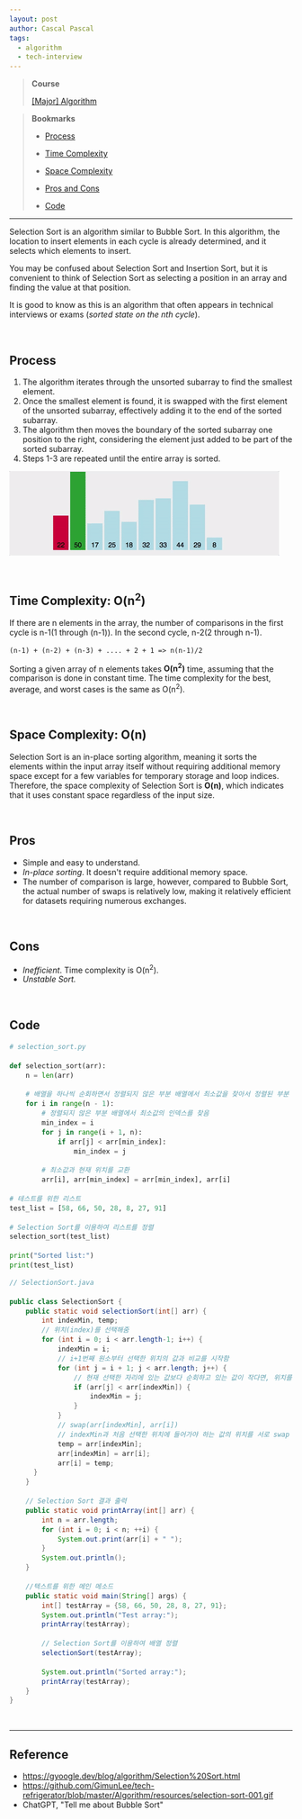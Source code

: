 ```yaml
---
layout: post
author: Cascal Pascal
tags:
  - algorithm
  - tech-interview
---
```


>**Course**
>
>[[Major] Algorithm](https://cascalpascal.github.io/major-tech-interview)

>**Bookmarks**
>
>- [Process](#process)
>
>- [Time Complexity](#time-complexity:-on^2)
>
>- [Space Complexity](#space-complexity:-on)
>
>- [Pros and Cons](#pros)
>
>- [Code](#code)


---
Selection Sort is an algorithm similar to Bubble Sort. In this algorithm, the location to insert elements in each cycle is already determined, and it selects which elements to insert.

You may be confused about Selection Sort and Insertion Sort, but it is convenient to think of Selection Sort as selecting a position in an array and finding the value at that position.

It is good to know as this is an algorithm that often appears in technical interviews or exams (*sorted state on the nth cycle*).

<br>

## Process
1. The algorithm iterates through the unsorted subarray to find the smallest element.
2. Once the smallest element is found, it is swapped with the first element of the unsorted subarray, effectively adding it to the end of the sorted subarray.
3. The algorithm then moves the boundary of the sorted subarray one position to the right, considering the element just added to be part of the sorted subarray.
4. Steps 1-3 are repeated until the entire array is sorted.

![[selection-sort-001.gif]](https://github.com/cascalpascal/cascalpascal.github.io/blob/master/assets/images/Course/selection-sort-001.gif?raw=true)

<br>

## Time Complexity: O(n<sup>2</sup>)
If there are n elements in the array, the number of comparisons in the first cycle is n-1(1 through (n-1)). In the second cycle, n-2(2 through n-1).

`(n-1) + (n-2) + (n-3) + .... + 2 + 1 => n(n-1)/2`

Sorting a given array of n elements takes **O(n<sup>2</sup>)** time, assuming that the comparison is done in constant time. The time complexity for the best, average, and worst cases is the same as O(n<sup>2</sup>).

<br>

## Space Complexity: O(n)
Selection Sort is an in-place sorting algorithm, meaning it sorts the elements within the input array itself without requiring additional memory space except for a few variables for temporary storage and loop indices.
Therefore, the space complexity of Selection Sort is **O(n)**, which indicates that it uses constant space regardless of the input size.

<br>

## Pros
- Simple and easy to understand.
- *In-place sorting*. It doesn't require additional memory space.
- The number of comparison is large, however, compared to Bubble Sort, the actual number of swaps is relatively low, making it relatively efficient for datasets requiring numerous exchanges.

<br>

## Cons
- *Inefficient*. Time complexity is O(n<sup>2</sup>).
- *Unstable Sort.*


<br>

## Code

```python
# selection_sort.py

def selection_sort(arr):
    n = len(arr)

    # 배열을 하나씩 순회하면서 정렬되지 않은 부분 배열에서 최소값을 찾아서 정렬된 부분 배열로 이동시킴
    for i in range(n - 1):
        # 정렬되지 않은 부분 배열에서 최소값의 인덱스를 찾음
        min_index = i
        for j in range(i + 1, n):
            if arr[j] < arr[min_index]:
                min_index = j

        # 최소값과 현재 위치를 교환
        arr[i], arr[min_index] = arr[min_index], arr[i]

# 테스트를 위한 리스트
test_list = [58, 66, 50, 28, 8, 27, 91]

# Selection Sort를 이용하여 리스트를 정렬
selection_sort(test_list)

print("Sorted list:")
print(test_list)

```


```java
// SelectionSort.java

public class SelectionSort {
    public static void selectionSort(int[] arr) {
        int indexMin, temp;
        // 위치(index)를 선택해줌
        for (int i = 0; i < arr.length-1; i++) {
            indexMin = i;
            // i+1번째 원소부터 선택한 위치의 값과 비교를 시작함
            for (int j = i + 1; j < arr.length; j++) {
                // 현재 선택한 자리에 있는 값보다 순회하고 있는 값이 작다면, 위치를 갱신함.
                if (arr[j] < arr[indexMin]) {
                    indexMin = j;
                }
            }
            // swap(arr[indexMin], arr[i])
            // indexMin과 처음 선택한 위치에 들어가야 하는 값의 위치를 서로 swap 함.
            temp = arr[indexMin];
            arr[indexMin] = arr[i];
            arr[i] = temp;
      }
    }
    
    // Selection Sort 결과 출력
    public static void printArray(int[] arr) {
        int n = arr.length;
        for (int i = 0; i < n; ++i) {
            System.out.print(arr[i] + " ");
        }
        System.out.println();
    }

    //텍스트를 위한 메인 메소드
    public static void main(String[] args) {
        int[] testArray = {58, 66, 50, 28, 8, 27, 91};
        System.out.println("Test array:");
        printArray(testArray);

        // Selection Sort를 이용하여 배열 정렬
        selectionSort(testArray);

        System.out.println("Sorted array:");
        printArray(testArray);
    }
}

```





<br>



---
## Reference
- https://gyoogle.dev/blog/algorithm/Selection%20Sort.html
- https://github.com/GimunLee/tech-refrigerator/blob/master/Algorithm/resources/selection-sort-001.gif
- ChatGPT, "Tell me about Bubble Sort"